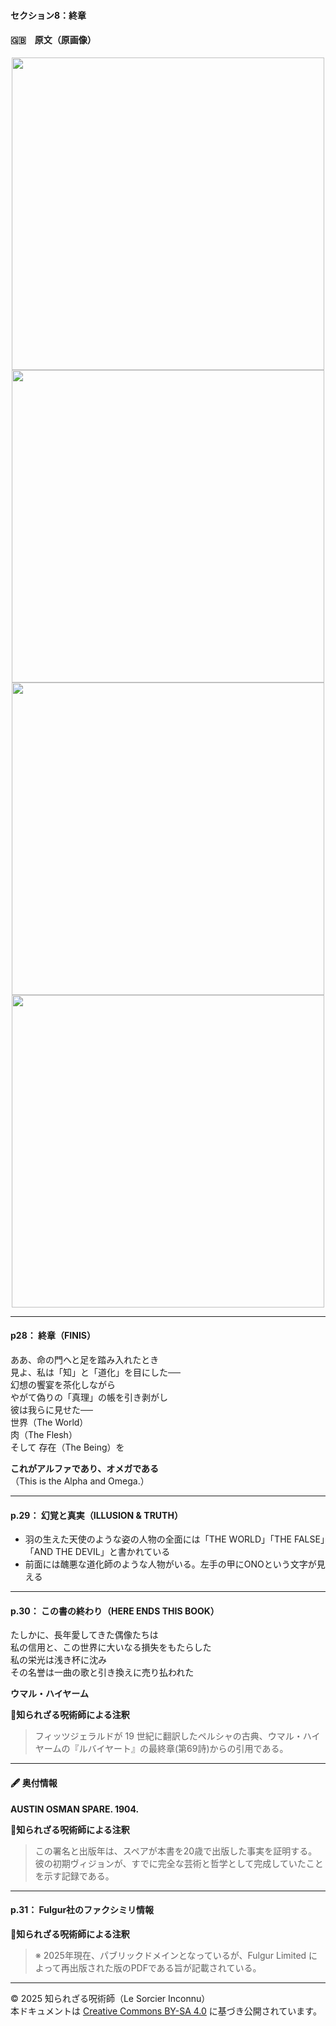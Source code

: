 #### セクション8：終章

#### 🇬🇧　原文（原画像）

<div align="center">
 <img src="if28.png" width="500"><br>
 <img src="if29.png" width="500"><br>
 <img src="if30.png" width="500"><br>
 <img src="if31.png" width="500"><br>
</div>

---

#### p28： 終章（FINIS）

ああ、命の門へと足を踏み入れたとき  
見よ、私は「知」と「道化」を目にした──  
幻想の饗宴を茶化しながら  
やがて偽りの「真理」の帳を引き剥がし  
彼は我らに見せた──  
世界（The World）  
肉（The Flesh）  
そして 存在（The Being）を  

**これがアルファであり、オメガである**  
（This is the Alpha and Omega.）

---

#### p.29： 幻覚と真実（ILLUSION & TRUTH）

- 羽の生えた天使のような姿の人物の全面には「THE WORLD」「THE FALSE」「AND THE DEVIL」と書かれている
- 前面には醜悪な道化師のような人物がいる。左手の甲にONOという文字が見える
  
---

#### p.30： この書の終わり（HERE ENDS THIS BOOK）

たしかに、長年愛してきた偶像たちは  
私の信用と、この世界に大いなる損失をもたらした  
私の栄光は浅き杯に沈み  
その名誉は一曲の歌と引き換えに売り払われた

**ウマル・ハイヤーム**

**🐌知られざる呪術師による注釈**
> フィッツジェラルドが 19 世紀に翻訳したペルシャの古典、ウマル・ハイヤームの『ルバイヤート』の最終章(第69詩)からの引用である。

---

#### 🖋️ 奥付情報

**AUSTIN OSMAN SPARE. 1904.**

**🐌知られざる呪術師による注釈**
>この署名と出版年は、スペアが本書を20歳で出版した事実を証明する。彼の初期ヴィジョンが、すでに完全な芸術と哲学として完成していたことを示す記録である。

---

#### p.31： Fulgur社のファクシミリ情報

**🐌知られざる呪術師による注釈**
>※ 2025年現在、パブリックドメインとなっているが、Fulgur Limited によって再出版された版のPDFである旨が記載されている。

---

© 2025 知られざる呪術師（Le Sorcier Inconnu）  
本ドキュメントは [Creative Commons BY-SA 4.0](https://creativecommons.org/licenses/by-sa/4.0/deed.ja) に基づき公開されています。
